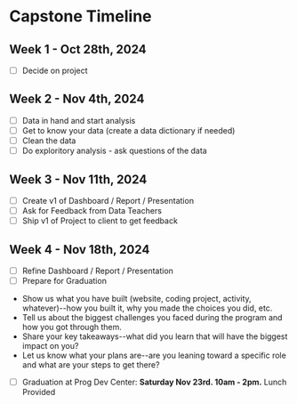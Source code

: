 # Capstone Timeline 

## Week 1 - Oct 28th, 2024 

- [ ] Decide on project

## Week 2 - Nov 4th, 2024 

- [ ] Data in hand and start analysis
- [ ] Get to know your data (create a data dictionary if needed)
- [ ] Clean the data
- [ ] Do exploritory analysis - ask questions of the data 

## Week 3 - Nov 11th, 2024 

- [ ] Create v1 of Dashboard / Report / Presentation 
- [ ] Ask for Feedback from Data Teachers 
- [ ] Ship v1 of Project to client to get feedback 

## Week 4 - Nov 18th, 2024 

- [ ] Refine Dashboard / Report / Presentation 
- [ ] Prepare for Graduation 
* Show us what you have built (website, coding project, activity, whatever)--how you built it, why you made the choices you did, etc.
* Tell us about the biggest challenges you faced during the program and how you got through them.
* Share your key takeaways--what did you learn that will have the biggest impact on you?
* Let us know what your plans are--are you leaning toward a specific role and what are your steps to get there?
- [ ] Graduation at Prog Dev Center: **Saturday Nov 23rd. 10am - 2pm.** Lunch Provided 

